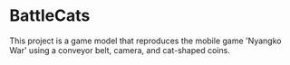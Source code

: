 # BattleCats
This project is a game model that reproduces the mobile game 'Nyangko War' using a conveyor belt, camera, and cat-shaped coins.
